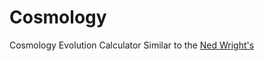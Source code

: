 # Cosmology

Cosmology Evolution Calculator Similar to the [Ned Wright's](http://www.astro.ucla.edu/~wright/CosmoCalc.html) 
